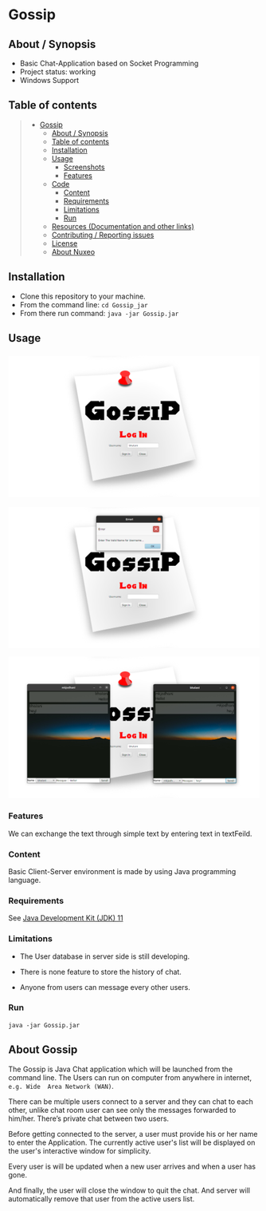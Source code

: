 #  Gossip

## About / Synopsis

* Basic Chat-Application based on Socket Programming 
* Project status: working
* Windows Support

## Table of contents

> * [Gossip](#Gossip)
>   * [About / Synopsis](#about--synopsis)
>   * [Table of contents](#table-of-contents)
>   * [Installation](#installation)
>   * [Usage](#usage)
>     * [Screenshots](#screenshots)
>     * [Features](#features)
>   * [Code](#code)
>     * [Content](#content)
>     * [Requirements](#requirements)
>     * [Limitations](#limitations)
>     * [Run](#Run)
>   * [Resources (Documentation and other links)](#resources-documentation-and-other-links)
>   * [Contributing / Reporting issues](#contributing--reporting-issues)
>   * [License](#license)
>   * [About Nuxeo](#about-nuxeo)

## Installation

* Clone this repository to your machine.
* From the command line: `cd Gossip_jar`
* From there run command: `java -jar Gossip.jar`

## Usage

### ![Screenshots](Screenshots\mainScreen.png)

![Screenshots](Screenshots\window_1.png)

![Screenshots](Screenshots\window_2.png)

### Features

We can exchange the text through simple text by entering text in textFeild.

### Content

Basic Client-Server environment is made by using Java programming language.

### Requirements

See [Java Development  Kit (JDK) 11](https://www.oracle.com/in/java/technologies/javase-jdk11-downloads.html)

### Limitations

- The User database in server side is still developing.

- There is none feature to store the history of chat.

- Anyone from users can message every other users.

### Run

```com
java -jar Gossip.jar
```

## About Gossip

The Gossip is Java Chat application  which will be launched from the command line. The Users can run on  computer from anywhere in internet, `e.g. Wide  Area Network (WAN)`.

There can be multiple users connect to a  server and they can chat to each other, unlike chat room user can see only the messages forwarded to him/her. There’s  private chat between  two users.

Before getting connected to the server, a user must provide his or her name to enter the Application. The currently active user's list will be displayed on the user's interactive window for simplicity.

Every user is will  be updated when a new user arrives and when a user has gone. 

And finally, the user will close the window to quit the chat. And server will automatically remove that user from the active users list.